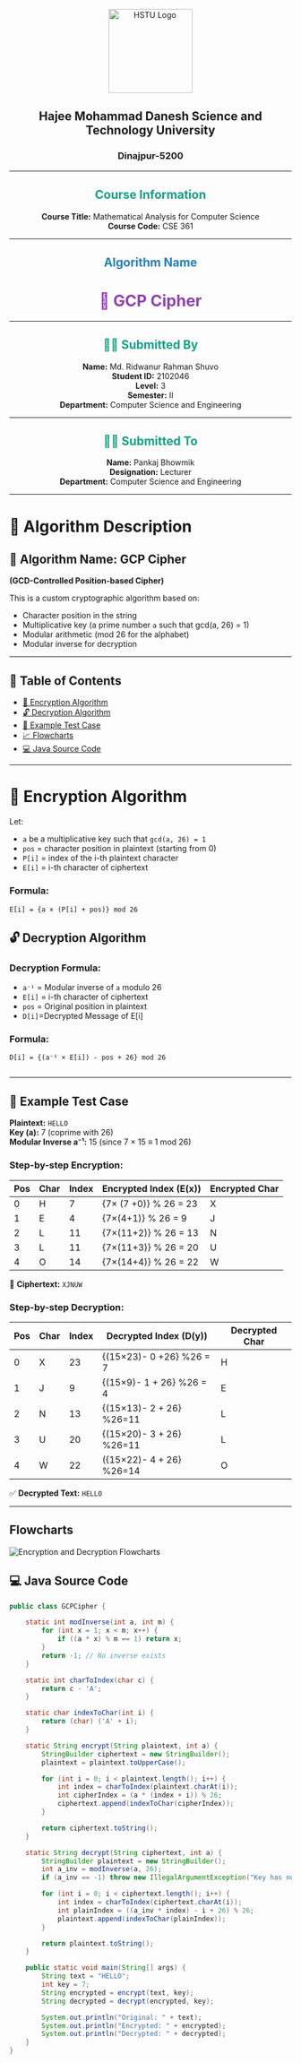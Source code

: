<p align="center">
  <img src="./HSTU_Logo.png" alt="HSTU Logo" width="150">
</p>

<h2 align="center"><strong>Hajee Mohammad Danesh Science and Technology University</strong></h2>

<h3 align="center">Dinajpur-5200</h3>

---

<h2 align="center" style="color:#16a085;"><strong> Course Information</strong></h2>

<p align="center">
  <strong>Course Title:</strong> Mathematical Analysis for Computer Science  
  <br>
  <strong>Course Code:</strong> CSE 361
</p>

---

<h2 align="center" style="color:#2980b9;"><strong> Algorithm Name</strong></h2>

<h1 align="center" style="color:#8e44ad;"><strong>🔐 GCP Cipher</strong></h1>

---

<h2 align="center" style="color:#16a085;"><strong>🧑‍💻 Submitted By</strong></h2>

<p align="center">
  <strong>Name:</strong> Md. Ridwanur Rahman Shuvo  
  <br>
  <strong>Student ID:</strong> 2102046  
  <br>
  <strong>Level:</strong> 3  
  <br>
  <strong>Semester:</strong> II  
  <br>
  <strong>Department:</strong> Computer Science and Engineering  
</p>

---

<h2 align="center" style="color:#16a085;"><strong>👨‍🏫 Submitted To</strong></h2>

<p align="center">
  <strong>Name:</strong> Pankaj Bhowmik  
  <br>
  <strong>Designation:</strong> Lecturer  
  <br>
  <strong>Department:</strong> Computer Science and Engineering  
</p>


---

# 🧠 Algorithm Description

## 🔐 Algorithm Name: **GCP Cipher**  
**(GCD-Controlled Position-based Cipher)**

This is a custom cryptographic algorithm based on:
- Character position in the string
- Multiplicative key (a prime number `a` such that gcd(a, 26) = 1)
- Modular arithmetic (mod 26 for the alphabet)
- Modular inverse for decryption

---


## 🔢 Table of Contents
- [🔐 Encryption Algorithm](#-encryption-algorithm)
- [🔓 Decryption Algorithm](#-decryption-algorithm)
- [🧪 Example Test Case](#-example-test-case)
- [📈 Flowcharts](#-flowcharts)
- [💻 Java Source Code](#-java-source-code)

---
# 🔐 Encryption Algorithm

Let:  
- `a` be a multiplicative key such that `gcd(a, 26) = 1`  
- `pos` = character position in plaintext (starting from 0)  
- `P[i]` =  index of the i-th plaintext character  
- `E[i]` = i-th character of ciphertext  

### Formula:
```text
E[i] = {a × (P[i] + pos)} mod 26

```
## 🔓 Decryption Algorithm

### Decryption Formula:
- `a⁻¹` = Modular inverse of `a` modulo 26  
- `E[i]` = i-th character of ciphertext 
- `pos` = Original position in plaintext  
- `D[i]`=Decrypted Message of E[i]

### Formula:
```text
D[i] = {(a⁻¹ × E[i]) - pos + 26} mod 26


```

---

## 🧪 Example Test Case

**Plaintext:** `HELLO`  
**Key (a):** 7 (coprime with 26)  
**Modular Inverse a⁻¹:** 15 (since 7 × 15 ≡ 1 mod 26)

### Step-by-step Encryption:

| Pos | Char | Index | Encrypted Index (E(x)) | Encrypted Char |
|-----|------|--------|------------------------|----------------|
| 0   | H    | 7      | {7× (7 +0)} % 26 = 23 | X              |
| 1   | E    | 4      | {7×(4+1)} % 26 = 9  | J              |
| 2   | L    | 11     | {7×(11+2)} % 26 = 13| N              |
| 3   | L    | 11     | {7×(11+3)} % 26 = 20| U             |
| 4   | O    | 14     | {7×(14+4)} % 26 = 22| W              |

🔐 **Ciphertext:** `XJNUW`

### Step-by-step Decryption:

| Pos | Char | Index | Decrypted Index (D(y)) | Decrypted Char |
|-----|------|--------|------------------------|----------------|
| 0   | X    | 23     | {(15×23)- 0 +26} %26 = 7| H              |
| 1   | J    | 9      | {(15×9)- 1 + 26} %26 = 4 | E              |
| 2   | N    | 13     | {(15×13)- 2 + 26} %26=11 | L              |
| 3   | U    | 20     | {(15×20)- 3 + 26} %26=11 | L              |
| 4   | W    | 22     | ({15×22)- 4 + 26} %26=14 | O              |

✅ **Decrypted Text:** `HELLO`


---

## Flowcharts 


![Encryption and Decryption Flowcharts](/flowchart.png)









## 💻 Java Source Code

```java
public class GCPCipher {

    static int modInverse(int a, int m) {
        for (int x = 1; x < m; x++) {
            if ((a * x) % m == 1) return x;
        }
        return -1; // No inverse exists
    }

    static int charToIndex(char c) {
        return c - 'A';
    }

    static char indexToChar(int i) {
        return (char) ('A' + i);
    }

    static String encrypt(String plaintext, int a) {
        StringBuilder ciphertext = new StringBuilder();
        plaintext = plaintext.toUpperCase();

        for (int i = 0; i < plaintext.length(); i++) {
            int index = charToIndex(plaintext.charAt(i));
            int cipherIndex = (a * (index + i)) % 26;
            ciphertext.append(indexToChar(cipherIndex));
        }

        return ciphertext.toString();
    }

    static String decrypt(String ciphertext, int a) {
        StringBuilder plaintext = new StringBuilder();
        int a_inv = modInverse(a, 26);
        if (a_inv == -1) throw new IllegalArgumentException("Key has no modular inverse!");

        for (int i = 0; i < ciphertext.length(); i++) {
            int index = charToIndex(ciphertext.charAt(i));
            int plainIndex = ((a_inv * index) - i + 26) % 26;
            plaintext.append(indexToChar(plainIndex));
        }

        return plaintext.toString();
    }

    public static void main(String[] args) {
        String text = "HELLO";
        int key = 7;
        String encrypted = encrypt(text, key);
        String decrypted = decrypt(encrypted, key);

        System.out.println("Original: " + text);
        System.out.println("Encrypted: " + encrypted);
        System.out.println("Decrypted: " + decrypted);
    }
}



